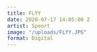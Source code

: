 ```yaml
---
title: FLYY
date: 2020-07-17 14:05:00 Z
artist: Spoort
image: "/uploads/FLYY.JPG"
format: Digital
---
```



